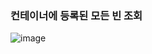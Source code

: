 ### 컨테이너에 등록된 모든 빈 조회

![image](https://user-images.githubusercontent.com/40969203/103955128-028b8700-5189-11eb-9c91-90c36695c573.png)
